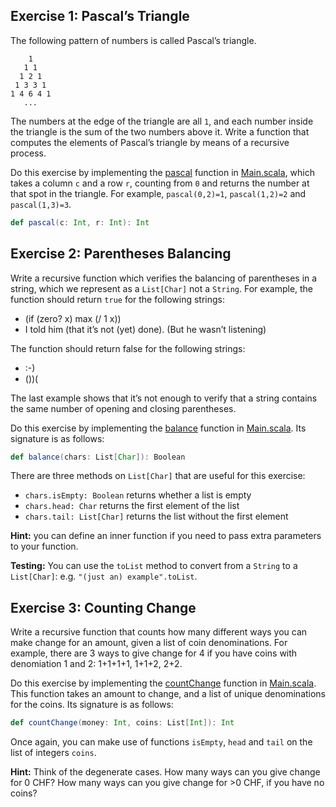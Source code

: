 ## Exercise 1: Pascal’s Triangle

The following pattern of numbers is called Pascal’s triangle.

        1
       1 1
      1 2 1
     1 3 3 1
    1 4 6 4 1
       ...

The numbers at the edge of the triangle are all `1`, and each number inside the triangle is the sum of the two numbers above it. Write a function that computes the elements of Pascal’s triangle by means of a recursive process.

Do this exercise by implementing the [pascal](https://github.com/drolando/scala-coursera/blob/master/recfun/src/main/scala/recfun/Main.scala#L16) function in [Main.scala](https://github.com/drolando/scala-coursera/blob/master/recfun/src/main/scala/recfun/Main.scala), which takes a column `c` and a row `r`, counting from `0` and returns the number at that spot in the triangle. For example, `pascal(0,2)=1`, `pascal(1,2)=2` and `pascal(1,3)=3`.

```scala
def pascal(c: Int, r: Int): Int
```

## Exercise 2: Parentheses Balancing

Write a recursive function which verifies the balancing of parentheses in a string, which we represent as a `List[Char]` not a `String`. For example, the function should return `true` for the following strings:

- (if (zero? x) max (/ 1 x))
- I told him (that it’s not (yet) done). (But he wasn’t listening)

The function should return false for the following strings:

- :-)
- ())(

The last example shows that it’s not enough to verify that a string contains the same number of opening and closing parentheses.

Do this exercise by implementing the [balance](https://github.com/drolando/scala-coursera/blob/master/recfun/src/main/scala/recfun/Main.scala#L23) function in [Main.scala](https://github.com/drolando/scala-coursera/blob/master/recfun/src/main/scala/recfun/Main.scala). Its signature is as follows:

```scala
def balance(chars: List[Char]): Boolean
```

There are three methods on `List[Char]` that are useful for this exercise:

- `chars.isEmpty: Boolean` returns whether a list is empty
- `chars.head: Char` returns the first element of the list
- `chars.tail: List[Char]` returns the list without the first element

**Hint:** you can define an inner function if you need to pass extra parameters to your function.

**Testing:** You can use the `toList` method to convert from a `String` to a `List[Char]`: e.g. `"(just an) example".toList`.

## Exercise 3: Counting Change

Write a recursive function that counts how many different ways you can make change for an amount, given a list of coin denominations. For example, there are 3 ways to give change for 4 if you have coins with denomiation 1 and 2: 1+1+1+1, 1+1+2, 2+2.

Do this exercise by implementing the [countChange](https://github.com/drolando/scala-coursera/blob/master/recfun/src/main/scala/recfun/Main.scala#L40) function in [Main.scala](https://github.com/drolando/scala-coursera/blob/master/recfun/src/main/scala/recfun/Main.scala). This function takes an amount to change, and a list of unique denominations for the coins. Its signature is as follows:

```scala
def countChange(money: Int, coins: List[Int]): Int
```

Once again, you can make use of functions `isEmpty`, `head` and `tail` on the list of integers `coins`.

**Hint:** Think of the degenerate cases. How many ways can you give change for 0 CHF? How many ways can you give change for >0 CHF, if you have no coins?
